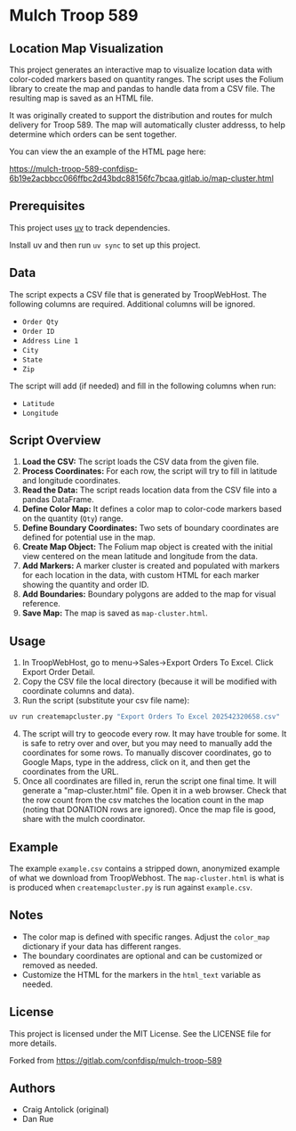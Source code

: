 # Mulch Troop 589

## Location Map Visualization

This project generates an interactive map to visualize location data with
color-coded markers based on quantity ranges. The script uses the Folium
library to create the map and pandas to handle data from a CSV file. The
resulting map is saved as an HTML file.

It was originally created to support the distribution and routes for mulch
delivery for Troop 589. The map will automatically cluster addresss, to help
determine which orders can be sent together. 

You can view the an example of the HTML page here:

https://mulch-troop-589-confdisp-6b19e2acbbcc066ffbc2d43bdc88156fc7bcaa.gitlab.io/map-cluster.html


## Prerequisites

This project uses [uv](https://docs.astral.sh/uv/) to track dependencies.

Install uv and then run `uv sync` to set up this project.

## Data

The script expects a CSV file that is generated by TroopWebHost. The following
columns are required. Additional columns will be ignored.

- `Order Qty`
- `Order ID`
- `Address Line 1`
- `City`
- `State`
- `Zip`

The script will add (if needed) and fill in the following columns when run:

- `Latitude`
- `Longitude`

## Script Overview

1. **Load the CSV:** The script loads the CSV data from the given file.
2. **Process Coordinates:** For each row, the script will try to fill in
   latitude and longitude coordinates.
3. **Read the Data:** The script reads location data from the CSV file into a
   pandas DataFrame.
4. **Define Color Map:** It defines a color map to color-code markers based on
   the quantity (`Qty`) range.
5. **Define Boundary Coordinates:** Two sets of boundary coordinates are
   defined for potential use in the map.
6. **Create Map Object:** The Folium map object is created with the initial
   view centered on the mean latitude and longitude from the data.
7. **Add Markers:** A marker cluster is created and populated with markers for
   each location in the data, with custom HTML for each marker showing the
   quantity and order ID.
8. **Add Boundaries:** Boundary polygons are added to the map for visual
   reference.
9. **Save Map:** The map is saved as `map-cluster.html`.

## Usage

1. In TroopWebHost, go to menu->Sales->Export Orders To Excel. Click Export
   Order Detail.
2. Copy the CSV file the local directory (because it will be modified with
   coordinate columns and data).
3. Run the script (substitute your csv file name):

```bash
uv run createmapcluster.py "Export Orders To Excel 202542320658.csv"
```

4. The script will try to geocode every row. It may have trouble for some. It
   is safe to retry over and over, but you may need to manually add the
   coordinates for some rows. To manually discover coordinates, go to Google
   Maps, type in the address, click on it, and then get the coordinates from
   the URL.
5. Once all coordinates are filled in, rerun the script one final time. It will
   generate a "map-cluster.html" file. Open it in a web browser. Check that the
   row count from the csv matches the location count in the map (noting that
   DONATION rows are ignored). Once the map file is good, share with the mulch
   coordinator.

## Example

The example `example.csv` contains a stripped down, anonymized example of what
we download from TroopWebhost. The `map-cluster.html` is what is is produced
when `createmapcluster.py` is run against `example.csv`.

## Notes

- The color map is defined with specific ranges. Adjust the `color_map`
  dictionary if your data has different ranges.
- The boundary coordinates are optional and can be customized or removed as
  needed.
- Customize the HTML for the markers in the `html_text` variable as needed.

## License

This project is licensed under the MIT License. See the LICENSE file for more
details.

Forked from https://gitlab.com/confdisp/mulch-troop-589

## Authors

- Craig Antolick (original)
- Dan Rue
